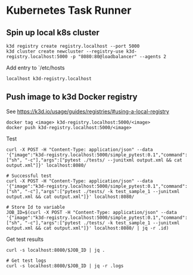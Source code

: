 # Kubernetes Task Runner



## Spin up local k8s cluster

```
k3d registry create registry.localhost --port 5000
k3d cluster create newcluster --registry-use k3d-registry.localhost:5000 -p "8080:80@loadbalancer" --agents 2
```

Add entry to `/etc/hosts
```
localhost k3d-registry.localhost
```

## Push image to k3d Docker registry

See https://k3d.io/usage/guides/registries/#using-a-local-registry

```
docker tag <image> k3d-registry.localhost:5000/<image>
docker push k3d-registry.localhost:5000/<image>
```

Test
```
curl -X POST -H "Content-Type: application/json" --data '{"image":"k3d-registry.localhost:5000/simple_pytest:0.1","command":["sh", "-c"],"args":["pytest ./tests/ --junitxml output.xml && cat output.xml"]}' localhost:8080/

# Successful test
curl -X POST -H "Content-Type: application/json" --data '{"image":"k3d-registry.localhost:5000/simple_pytest:0.1","command":["sh", "-c"],"args":["pytest ./tests/ -k test_sample_1 --junitxml output.xml && cat output.xml"]}' localhost:8080/

# Store Id to variable
JOB_ID=$(curl -X POST -H "Content-Type: application/json" --data '{"image":"k3d-registry.localhost:5000/simple_pytest:0.1","command":["sh", "-c"],"args":["pytest ./tests/ -k test_sample_1 --junitxml output.xml && cat output.xml"]}' localhost:8080/ | jq -r .id)
```

Get test results
```
curl -s localhost:8080/$JOB_ID | jq .

# Get test logs
curl -s localhost:8080/$JOB_ID | jq -r .logs
```

